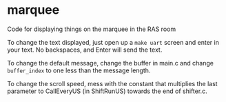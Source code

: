 # marquee
Code for displaying things on the marquee in the RAS room

To change the text displayed, just open up a `make uart` screen and enter in your text. No backspaces, and Enter will send the text.

To change the default message, change the buffer in main.c and change `buffer_index` to one less than the message length.

To change the scroll speed, mess with the constant that multiplies the last parameter to CallEveryUS (in ShiftRunUS) towards the end of shifter.c.
